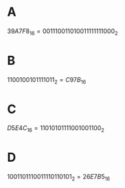 # A
${39A7F8}_{16} = {0011 1001 1010 0111 1111 1000}_{2}$

# B
${1100 1001 0111 1011}_{2} = {C97B}_{16}$

# C
${D5E4C}_{16} = {1101 0101 1110 0100 1100}_{2}$

# D
${10 0110 1110 0111 1011 0101}_{2} = {26E7B5}_{16}$